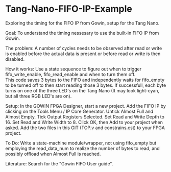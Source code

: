 # Tang-Nano-FIFO-IP-Example
Exploring the timing for the FIFO IP from Gowin, setup for the Tang Nano.

Goal:
To understand the timing nessesary to use the built-in FIFO IP from Gowin.

The problem:
A number of cycles needs to be observed after read or write is enabled before the actual data is present or before read or write is then disabled.

How it works:
Use a state sequence to figure out when to trigger fifo_write_enable, fifo_read_enable and when to turn them off.  
This code saves 3 bytes to the FIFO and independently waits for fifo_empty to be turned off to then start reading those 3 bytes.
If successfull, each byte turns on one of the three LED's on the Tang Nano (It may look light-cyan, but all three RGB LED's are on).

Setup:
In the GOWIN FPGA Designer, start a new project.
Add the FIFO IP by clicking on the Tools Menu / IP Core Generator.
Untick Almost Full and Almost Empty.
Tick Output Registers Selected.
Set Read and Write Depth to 16.
Set Read and Write Width to 8.
Click OK, then Add to your project when asked.
Add the two files in this GIT (TOP.v and constrains.cst) to your FPGA project.

To Do:
Write a state-machine module/wrapper, not using fifo_empty but employing the read_data_num to realize the number of bytes to read, and possibly offload when Almost Full is reached.

Literature:
Search for the "Gowin FIFO User guide".
